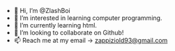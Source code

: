 - 👋 Hi, I’m @ZlashBoi
- 👀 I’m interested in learning computer programming.
- 🌱 I’m currently learning html.
- 💞️ I’m looking to collaborate on Github!
- 📫 Reach me at my email -> zappiziold93@gmail.com

<!---
ZlashBoi/ZlashBoi is a ✨ special ✨ repository because its `README.md` (this file) appears on your GitHub profile.
You can click the Preview link to take a look at your changes.
--->
